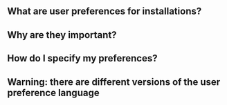 ## What are user preferences for installations?
## Why are they important?
## How do I specify my preferences?
## Warning: there are different versions of the user preference language